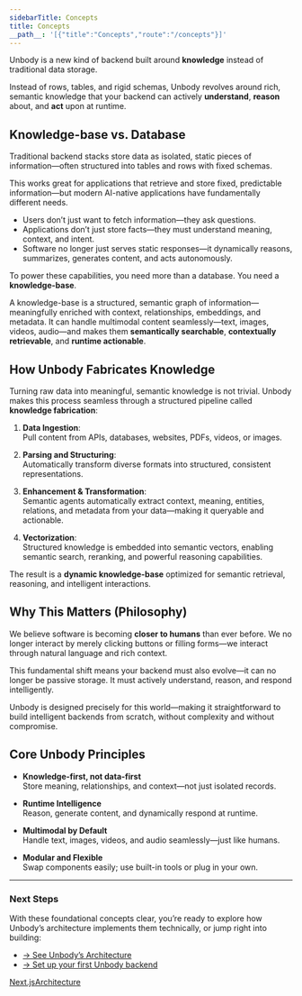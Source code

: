 ```yaml
---
sidebarTitle: Concepts
title: Concepts
__path__: '[{"title":"Concepts","route":"/concepts"}]'
---
```


Unbody is a new kind of backend built around **knowledge** instead of traditional data storage.

Instead of rows, tables, and rigid schemas, Unbody revolves around rich, semantic knowledge that your backend can actively **understand**, **reason** about, and **act** upon at runtime.

## Knowledge-base vs. Database

Traditional backend stacks store data as isolated, static pieces of information—often structured into tables and rows with fixed schemas.

This works great for applications that retrieve and store fixed, predictable information—but modern AI-native applications have fundamentally different needs.

-   Users don’t just want to fetch information—they ask questions.
-   Applications don’t just store facts—they must understand meaning, context, and intent.
-   Software no longer just serves static responses—it dynamically reasons, summarizes, generates content, and acts autonomously.

To power these capabilities, you need more than a database. You need a **knowledge-base**.

A knowledge-base is a structured, semantic graph of information—meaningfully enriched with context, relationships, embeddings, and metadata. It can handle multimodal content seamlessly—text, images, videos, audio—and makes them **semantically searchable**, **contextually retrievable**, and **runtime actionable**.

## How Unbody Fabricates Knowledge

Turning raw data into meaningful, semantic knowledge is not trivial. Unbody makes this process seamless through a structured pipeline called **knowledge fabrication**:

1.  **Data Ingestion**:  
    Pull content from APIs, databases, websites, PDFs, videos, or images.
    
2.  **Parsing and Structuring**:  
    Automatically transform diverse formats into structured, consistent representations.
    
3.  **Enhancement & Transformation**:  
    Semantic agents automatically extract context, meaning, entities, relations, and metadata from your data—making it queryable and actionable.
    
4.  **Vectorization**:  
    Structured knowledge is embedded into semantic vectors, enabling semantic search, reranking, and powerful reasoning capabilities.
    

The result is a **dynamic knowledge-base** optimized for semantic retrieval, reasoning, and intelligent interactions.

## Why This Matters (Philosophy)

We believe software is becoming **closer to humans** than ever before. We no longer interact by merely clicking buttons or filling forms—we interact through natural language and rich context.

This fundamental shift means your backend must also evolve—it can no longer be passive storage. It must actively understand, reason, and respond intelligently.

Unbody is designed precisely for this world—making it straightforward to build intelligent backends from scratch, without complexity and without compromise.

## Core Unbody Principles

-   **Knowledge-first, not data-first**  
    Store meaning, relationships, and context—not just isolated records.
    
-   **Runtime Intelligence**  
    Reason, generate content, and dynamically respond at runtime.
    
-   **Multimodal by Default**  
    Handle text, images, videos, and audio seamlessly—just like humans.
    
-   **Modular and Flexible**  
    Swap components easily; use built-in tools or plug in your own.
    

* * *

### Next Steps

With these foundational concepts clear, you’re ready to explore how Unbody’s architecture implements them technically, or jump right into building:

-   [→ See Unbody’s Architecture](/architecture)
-   [→ Set up your first Unbody backend](/first-projects/overview)

[Next.js](/starters/nextjs "Next.js")[Architecture](/architecture "Architecture")